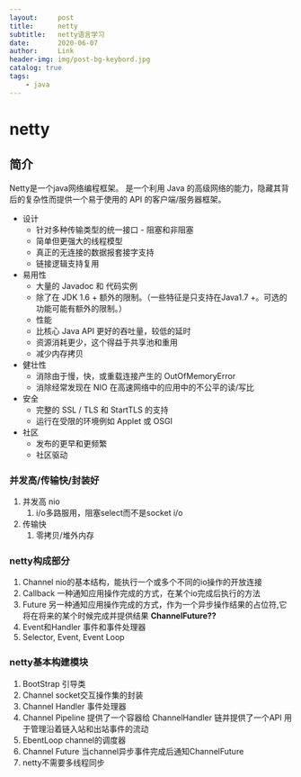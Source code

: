 ```yaml
---
layout:     post
title:      netty
subtitle:   netty语言学习
date:       2020-06-07
author:     Link
header-img: img/post-bg-keybord.jpg
catalog: true
tags:
    - java
---
```

# netty

## 简介

Netty是一个java网络编程框架。 是一个利用 Java 的高级网络的能力，隐藏其背后的复杂性而提供一个易于使用的 API 的客户端/服务器框架。

- 设计
    - 针对多种传输类型的统一接口 - 阻塞和非阻塞
    - 简单但更强大的线程模型
    - 真正的无连接的数据报套接字支持
    - 链接逻辑支持复用
- 易用性
    - 大量的 Javadoc 和 代码实例
    - 除了在 JDK 1.6 + 额外的限制。（一些特征是只支持在Java1.7 +。可选的功能可能有额外的限制。）
    - 性能
    - 比核心 Java API 更好的吞吐量，较低的延时
    - 资源消耗更少，这个得益于共享池和重用
    - 减少内存拷贝
- 健壮性
    - 消除由于慢，快，或重载连接产生的 OutOfMemoryError
    - 消除经常发现在 NIO 在高速网络中的应用中的不公平的读/写比
- 安全
    - 完整的 SSL / TLS 和 StartTLS 的支持
    - 运行在受限的环境例如 Applet 或 OSGI
- 社区
    - 发布的更早和更频繁
    - 社区驱动

### 并发高/传输快/封装好

1. 并发高   nio
   1. i/o多路服用，阻塞select而不是socket i/o
2. 传输快
   1. 零拷贝/堆外内存

### netty构成部分

1. Channel
nio的基本结构，能执行一个或多个不同的io操作的开放连接
2. Callback
一种通知应用操作完成的方式，在某个io完成后执行的方法
3. Future
另一种通知应用操作完成的方式，作为一个异步操作结果的占位符,它将在将来的某个时候完成并提供结果 **ChannelFuture??**
4. Event和Handler
事件和事件处理器
5. Selector, Event, Event Loop

### netty基本构建模块

1. BootStrap 引导类
2. Channel socket交互操作集的封装
3. Channel Handler 事件处理器
4. Channel Pipeline 提供了一个容器给 ChannelHandler 链并提供了一个API 用于管理沿着链入站和出站事件的流动
5. EbentLoop channel的调度器
6. Channel Future 当channel异步事件完成后通知ChannelFuture
7. netty不需要多线程同步
